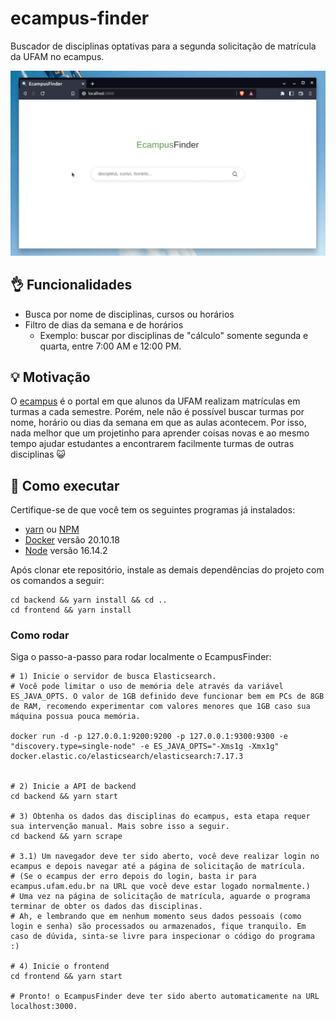 # ecampus-finder

Buscador de disciplinas optativas para a segunda solicitação de matrícula da UFAM no ecampus.


<p align="center">
  <img src="demo.gif" alt="Demonstração do EcampusFinder" />
</p>

## 👌 Funcionalidades

- Busca por nome de disciplinas, cursos ou horários
- Filtro de dias da semana e de horários
    - Exemplo: buscar por disciplinas de "cálculo" somente segunda e quarta, entre 7:00 AM e 12:00 PM. 

## 💡 Motivação

O [ecampus](https://ecampus.ufam.edu.br/) é o portal em que alunos da UFAM realizam matrículas em turmas a cada semestre. 
Porém, nele não é possível buscar turmas por nome, horário ou dias da semana em que as aulas acontecem.
Por isso, nada melhor que um projetinho para aprender coisas novas e ao mesmo tempo ajudar estudantes a encontrarem facilmente turmas de outras disciplinas 😺

## 🚀 Como executar

Certifique-se de que você tem os seguintes programas já instalados:

- [yarn](https://yarnpkg.com/getting-started/install) ou [NPM](https://docs.npmjs.com/cli/v8/configuring-npm/install)
- [Docker](https://docs.docker.com/desktop/install/linux-install/) versão 20.10.18
- [Node](https://nodejs.org/en/) versão 16.14.2

Após clonar ete repositório, instale as demais dependências do projeto com os comandos a seguir:
```
cd backend && yarn install && cd ..
cd frontend && yarn install
```

### Como rodar

Siga o passo-a-passo para rodar localmente o EcampusFinder:

```
# 1) Inicie o servidor de busca Elasticsearch.
# Você pode limitar o uso de memória dele através da variável ES_JAVA_OPTS. O valor de 1GB definido deve funcionar bem em PCs de 8GB de RAM, recomendo experimentar com valores menores que 1GB caso sua máquina possua pouca memória.

docker run -d -p 127.0.0.1:9200:9200 -p 127.0.0.1:9300:9300 -e "discovery.type=single-node" -e ES_JAVA_OPTS="-Xms1g -Xmx1g" docker.elastic.co/elasticsearch/elasticsearch:7.17.3


# 2) Inicie a API de backend
cd backend && yarn start 

# 3) Obtenha os dados das disciplinas do ecampus, esta etapa requer sua intervenção manual. Mais sobre isso a seguir.
cd backend && yarn scrape

# 3.1) Um navegador deve ter sido aberto, você deve realizar login no ecampus e depois navegar até a página de solicitação de matrícula.
# (Se o ecampus der erro depois do login, basta ir para ecampus.ufam.edu.br na URL que você deve estar logado normalmente.)
# Uma vez na página de solicitação de matrícula, aguarde o programa terminar de obter os dados das disciplinas.
# Ah, e lembrando que em nenhum momento seus dados pessoais (como login e senha) são processados ou armazenados, fique tranquilo. Em caso de dúvida, sinta-se livre para inspecionar o código do programa :)

# 4) Inicie o frontend
cd frontend && yarn start

# Pronto! o EcampusFinder deve ter sido aberto automaticamente na URL localhost:3000.
```
